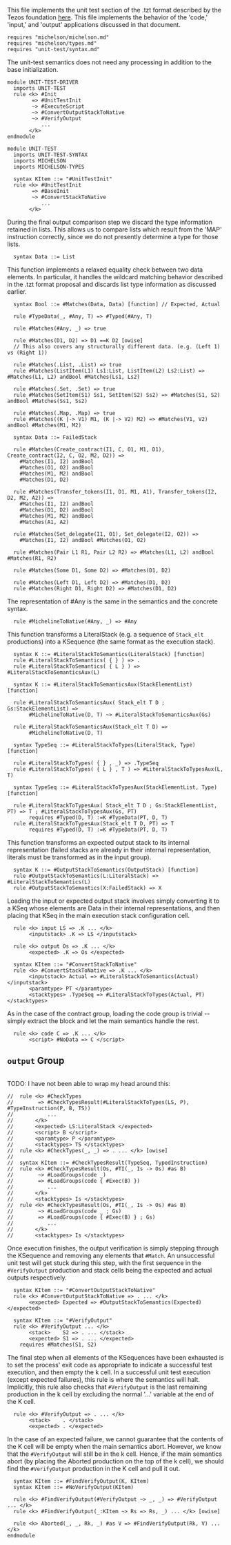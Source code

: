 This file implements the unit test section of the .tzt format described by the
Tezos foundation
[here](https://gitlab.com/tezos/tezos/-/merge_requests/1487/diffs). This file
implements the behavior of the 'code,' 'input,' and 'output' applications
discussed in that document.

```k
requires "michelson/michelson.md"
requires "michelson/types.md"
requires "unit-test/syntax.md"
```

The unit-test semantics does not need any processing in addition to the base initialization.

```k
module UNIT-TEST-DRIVER
  imports UNIT-TEST
  rule <k> #Init
        => #UnitTestInit
        ~> #ExecuteScript
        ~> #ConvertOutputStackToNative
        ~> #VerifyOutput
           ...
       </k>
endmodule
```

```k
module UNIT-TEST
  imports UNIT-TEST-SYNTAX
  imports MICHELSON
  imports MICHELSON-TYPES
```

```k
  syntax KItem ::= "#UnitTestInit"
  rule <k> #UnitTestInit
        => #BaseInit
        ~> #ConvertStackToNative
           ...
       </k>
```

During the final output comparison step we discard the type information retained
in lists. This allows us to compare lists which result from the 'MAP'
instruction correctly, since we do not presently determine a type for those
lists.

```k
  syntax Data ::= List
```

This function implements a relaxed equality check between two data elements. In
particular, it handles the wildcard matching behavior described in the .tzt
format proposal and discards list type information as discussed earlier.

```k
  syntax Bool ::= #Matches(Data, Data) [function] // Expected, Actual

  rule #TypeData(_, #Any, T) => #Typed(#Any, T)

  rule #Matches(#Any, _) => true

  rule #Matches(D1, D2) => D1 ==K D2 [owise]
  // This also covers any structurally different data. (e.g. (Left 1) vs (Right 1))

  rule #Matches(.List, .List) => true
  rule #Matches(ListItem(L1) Ls1:List, ListItem(L2) Ls2:List) => #Matches(L1, L2) andBool #Matches(Ls1, Ls2)

  rule #Matches(.Set, .Set) => true
  rule #Matches(SetItem(S1) Ss1, SetItem(S2) Ss2) => #Matches(S1, S2) andBool #Matches(Ss1, Ss2)

  rule #Matches(.Map, .Map) => true
  rule #Matches((K |-> V1) M1, (K |-> V2) M2) => #Matches(V1, V2) andBool #Matches(M1, M2)

  syntax Data ::= FailedStack

  rule #Matches(Create_contract(I1, C, O1, M1, D1), Create_contract(I2, C, O2, M2, D2)) =>
    #Matches(I1, I2) andBool
    #Matches(O1, O2) andBool
    #Matches(M1, M2) andBool
    #Matches(D1, D2)

  rule #Matches(Transfer_tokens(I1, D1, M1, A1), Transfer_tokens(I2, D2, M2, A2)) =>
    #Matches(I1, I2) andBool
    #Matches(D1, D2) andBool
    #Matches(M1, M2) andBool
    #Matches(A1, A2)

  rule #Matches(Set_delegate(I1, O1), Set_delegate(I2, O2)) =>
    #Matches(I1, I2) andBool #Matches(O1, O2)

  rule #Matches(Pair L1 R1, Pair L2 R2) => #Matches(L1, L2) andBool #Matches(R1, R2)

  rule #Matches(Some D1, Some D2) => #Matches(D1, D2)

  rule #Matches(Left D1, Left D2) => #Matches(D1, D2)
  rule #Matches(Right D1, Right D2) => #Matches(D1, D2)
```

The representation of \#Any is the same in the semantics and the concrete
syntax.

```k
  rule #MichelineToNative(#Any, _) => #Any
```

This function transforms a LiteralStack (e.g. a sequence of `Stack_elt`
productions) into a KSequence (the same format as the execution stack).

```k
  syntax K ::= #LiteralStackToSemantics(LiteralStack) [function]
  rule #LiteralStackToSemantics( { } ) => .
  rule #LiteralStackToSemantics( { L } ) => #LiteralStackToSemanticsAux(L)

  syntax K ::= #LiteralStackToSemanticsAux(StackElementList) [function]

  rule #LiteralStackToSemanticsAux( Stack_elt T D ; Gs:StackElementList) =>
       #MichelineToNative(D, T) ~> #LiteralStackToSemanticsAux(Gs)

  rule #LiteralStackToSemanticsAux(Stack_elt T D) =>
       #MichelineToNative(D, T)

  syntax TypeSeq ::= #LiteralStackToTypes(LiteralStack, Type) [function]

  rule #LiteralStackToTypes( { } , _) => .TypeSeq
  rule #LiteralStackToTypes( { L } , T ) => #LiteralStackToTypesAux(L, T)

  syntax TypeSeq ::= #LiteralStackToTypesAux(StackElementList, Type) [function]

  rule #LiteralStackToTypesAux( Stack_elt T D ; Gs:StackElementList, PT) => T ; #LiteralStackToTypesAux(Gs, PT)
       requires #Typed(D, T) :=K #TypeData(PT, D, T)
  rule #LiteralStackToTypesAux(Stack_elt T D, PT) => T
       requires #Typed(D, T) :=K #TypeData(PT, D, T)
```

This function transforms an expected output stack to its internal representation
(failed stacks are already in their internal representation, literals must be
transformed as in the input group).

```k
  syntax K ::= #OutputStackToSemantics(OutputStack) [function]
  rule #OutputStackToSemantics(L:LiteralStack) => #LiteralStackToSemantics(L)
  rule #OutputStackToSemantics(X:FailedStack) => X
```

Loading the input or expected output stack involves simply converting it to a
KSeq whose elements are Data in their internal representations, and then
placing that KSeq in the main execution stack configuration cell.

```k
  rule <k> input LS => .K ... </k>
       <inputstack> .K => LS </inputstack>

  rule <k> output Os => .K ... </k>
       <expected> .K => Os </expected>
```

```k
  syntax KItem ::= "#ConvertStackToNative"
  rule <k> #ConvertStackToNative => .K ... </k>
       <inputstack> Actual => #LiteralStackToSemantics(Actual) </inputstack>
       <paramtype> PT </paramtype>
       <stacktypes> .TypeSeq => #LiteralStackToTypes(Actual, PT) </stacktypes>
```

As in the case of the contract group, loading the code group is trivial --
simply extract the block and let the main semantics handle the rest.

```k
  rule <k> code C => .K ... </k>
       <script> #NoData => C </script>
```

`output` Group
--------------

```k
```

TODO: I have not been able to wrap my head around this:

```k
//  rule <k> #CheckTypes
//        => #CheckTypesResult(#LiteralStackToTypes(LS, P), #TypeInstruction(P, B, TS))
//           ...
//       </k>
//       <expected> LS:LiteralStack </expected>
//       <script> B </script>
//       <paramtype> P </paramtype>
//       <stacktypes> TS </stacktypes>
//  rule <k> #CheckTypes(_, _) => . ... </k> [owise]
//
//  syntax KItem ::= #CheckTypesResult(TypeSeq, TypedInstruction)
//  rule <k> #CheckTypesResult(Os, #TI(_, Is -> Os) #as B)
//        ~> #LoadGroups(code _)
//        => #LoadGroups(code { #Exec(B) })
//           ...
//       </k>
//       <stacktypes> Is </stacktypes>
//  rule <k> #CheckTypesResult(Os, #TI(_, Is -> Os) #as B)
//        ~> #LoadGroups(code _ ; Gs)
//        => #LoadGroups(code { #Exec(B) } ; Gs)
//           ...
//       </k>
//       <stacktypes> Is </stacktypes>
```

Once execution finishes, the output verification is simply stepping through the
KSequence and removing any elements that `#Match`. An unsuccessful unit test
will get stuck during this step, with the first sequence in the `#VerifyOutput`
production and stack cells being the expected and actual outputs respectively.

```k
  syntax KItem ::= "#ConvertOutputStackToNative"
  rule <k> #ConvertOutputStackToNative => . ... </k>
       <expected> Expected => #OutputStackToSemantics(Expected) </expected>
```

```k
  syntax KItem ::= "#VerifyOutput"
  rule <k> #VerifyOutput ... </k>
       <stack>    S2 => . ... </stack>
       <expected> S1 => . ... </expected>
    requires #Matches(S1, S2)
```

The final step when all elements of the KSequences have been exhausted is to set
the process' exit code as appropriate to indicate a successful test execution,
and then empty the k cell. In a successful unit test execution (except expected
failures), this rule is where the semantics will halt. Implicitly, this rule
also checks that `#VerifyOutput` is the last remaining production in the k cell
by excluding the normal '...' variable at the end of the K cell.

```k
  rule <k> #VerifyOutput => . ... </k>
       <stack>    . </stack>
       <expected> . </expected>
```

In the case of an expected failure, we cannot guarantee that the contents of the
K cell will be empty when the main semantics abort. However, we know that the
`#VerifyOutput` will still be in the k cell. Hence, if the main semantics abort
(by placing the Aborted production on the top of the k cell), we should find the
`#VerifyOutput` production in the K cell and pull it out.

```k
  syntax KItem ::= #FindVerifyOutput(K, KItem)
  syntax KItem ::= #NoVerifyOutput(KItem)

  rule <k> #FindVerifyOutput(#VerifyOutput ~> _, _) => #VerifyOutput ... </k>
  rule <k> #FindVerifyOutput(_:KItem ~> Rs => Rs, _) ... </k> [owise]

  rule <k> Aborted(_, _, Rk, _) #as V => #FindVerifyOutput(Rk, V) ... </k>
endmodule
```
